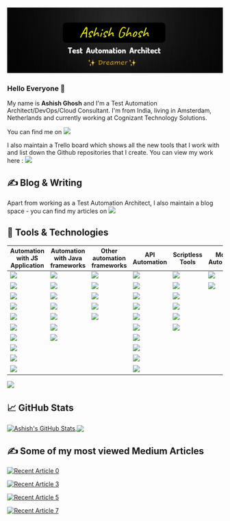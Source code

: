 ![Header](https://raw.githubusercontent.com/ghoshasish99/ghoshasish99/main/header.png)

### Hello Everyone 👋

My name is **Ashish Ghosh** and I'm a Test Automation Architect/DevOps/Cloud Consultant. 
I'm from India, living in Amsterdam, Netherlands and currently working at Cognizant Technology Solutions.

You can find me on [![](https://img.shields.io/badge/LinkedIn-blue)](https://www.linkedin.com/in/ashish-ghosh/)

I also maintain a Trello board which shows all the new tools that I work with and list down the Github repositories that I create. You can view my work here :
[![](https://img.shields.io/badge/Trello-Board-blueviolet)](https://trello.com/b/dZVAeTeE/ashish-ghosh) 

## &#x270d; Blog & Writing

Apart from working as a Test Automation Architect, I also maintain a blog space - you can find my articles on [![](https://img.shields.io/badge/Medium-Blogs-orange)](https://medium.com/@ghoshasish99)

## 🔧 Tools & Technologies

Automation with JS Application|Automation with Java frameworks|Other automation frameworks|API Automation|Scriptless Tools|Mobile Automation|Service Virtualization
----|----|----|----|----|----|----
![](https://img.shields.io/badge/Playwright-CucumberJS-informational?style=flat&color=2bbc8a)|![](https://img.shields.io/badge/Selenium-Cucumber-informational?style=flat&color=blue)|![](https://img.shields.io/badge/Selenium-Specflow-informational?style=flat&color=blueviolet)|![](https://img.shields.io/badge/RestAssured-Serenity-informational?style=flat&color=blue)|![](https://img.shields.io/badge/Katalon-informational?style=flat&color=yellowgreen)|![](https://img.shields.io/badge/Appium-Java-informational?style=flat&color=blue)|![](https://img.shields.io/badge/Wiremock-Java-informational?style=flat&color=blue)
![](https://img.shields.io/badge/Playwright-Folio-informational?style=flat&color=2bbc8a)|![](https://img.shields.io/badge/Selenium-Serenity-informational?style=flat&color=blue)|![](https://img.shields.io/badge/Playwright-Specflow-informational?style=flat&color=blueviolet)|![](https://img.shields.io/badge/SoapUI-informational?style=flat&color=yellowgreen)|![](https://img.shields.io/badge/Ranorex-informational?style=flat&color=yellowgreen)|![](https://img.shields.io/badge/Espresso-Java-informational?style=flat&color=blue)|![](https://img.shields.io/badge/JsonServer-JS-informational?style=flat&color=2bbc8a)
![](https://img.shields.io/badge/Puppeteer-CucumberJS-informational?style=flat&color=2bbc8a)|![](https://img.shields.io/badge/Selenium-Jbehave-informational?style=flat&color=blue)|![](https://img.shields.io/badge/Watir-Ruby-informational?style=flat&color=red)|![](https://img.shields.io/badge/Karate-Cucumber-informational?style=flat&color=blue)|![](https://img.shields.io/badge/TestComplete-informational?style=flat&color=yellowgreen)|
![](https://img.shields.io/badge/Puppeteer-Jest-informational?style=flat&color=2bbc8a)|![](https://img.shields.io/badge/Jbehave-Serenity-informational?style=flat&color=blue)|![](https://img.shields.io/badge/Selenium-Robot-informational?style=flat&color=yellow)|![](https://img.shields.io/badge/RestSharp-Specflow-informational?style=flat&color=blueviolet)|![](https://img.shields.io/badge/CITS-informational?style=flat&color=yellowgreen)|
![](https://img.shields.io/badge/Cypress-CucumberJS-informational?style=flat&color=2bbc8a)|![](https://img.shields.io/badge/Playwright-Cucumber-informational?style=flat&color=blue)|![](https://img.shields.io/badge/Playwright-Robot-informational?style=flat&color=yellow)|![](https://img.shields.io/badge/Gatling-Scala-informational?style=flat&color=ff69b4)|![](https://img.shields.io/badge/TestProject-informational?style=flat&color=yellowgreen)
![](https://img.shields.io/badge/Cypress-Mocha-informational?style=flat&color=2bbc8a)|![](https://img.shields.io/badge/Java-Galen-informational?style=flat&color=blue)||![](https://img.shields.io/badge/RequestModule-Mocha-informational?style=flat&color=2bbc8a)|![](https://img.shields.io/badge/Tosca-informational?style=flat&color=yellowgreen)
![](https://img.shields.io/badge/Protractor-Jasmine-informational?style=flat&color=2bbc8a)|![](https://img.shields.io/badge/Java-Applitools-informational?style=flat&color=blue)||[![](https://img.shields.io/badge/Postman-Newman-informational?style=flat&color=yellowgreen)](https://github.com/ghoshasish99/Postman-Newman)
![](https://img.shields.io/badge/WebDriverIO-Mocha-informational?style=flat&color=2bbc8a)|||![](https://img.shields.io/badge/JMeter-Java-informational?style=flat&color=blue)|
![](https://img.shields.io/badge/NighwatchJS-BDD-informational?style=flat&color=2bbc8a)|||![](https://img.shields.io/badge/CitrusFramework-Java-informational?style=flat&color=blue)
![](https://img.shields.io/badge/TestCafe-BDD-informational?style=flat&color=2bbc8a)|||[![](https://img.shields.io/badge/RequestModule-Pytest-informational?style=flat&color=yellow)](https://github.com/ghoshasish99/API-Testing-Pytest)
[![](https://img.shields.io/badge/Taiko-Gauge-informational?style=flat&color=2bbc8a)](https://github.com/ghoshasish99/Taiko-Gauge)

## &#x1f4c8; GitHub Stats

<a href="https://github.com/ghoshasish99/ghoshasish99">
  <img align="center" src="https://github-readme-stats.vercel.app/api?username=ghoshasish99&show_icons=true&theme=merko" alt="Ashish's GitHub Stats" />
</a>

<a href="https://github.com/ghoshasish99/ghoshasish99">
  <img align="center" src="https://github-readme-stats.vercel.app/api/top-langs/?username=ghoshasish99&layout=compact" />
</a>

## &#x270d; Some of my most viewed Medium Articles 


<a target="_blank" href="https://github-readme-medium-recent-article.vercel.app/medium/@ghoshasish99/0"><img src="https://github-readme-medium-recent-article.vercel.app/medium/@ghoshasish99/0" alt="Recent Article 0"> 
  
<a target="_blank" href="https://github-readme-medium-recent-article.vercel.app/medium/@ghoshasish99/3"><img src="https://github-readme-medium-recent-article.vercel.app/medium/@ghoshasish99/3" alt="Recent Article 3"> 
  
<a target="_blank" href="https://github-readme-medium-recent-article.vercel.app/medium/@ghoshasish99/5"><img src="https://github-readme-medium-recent-article.vercel.app/medium/@ghoshasish99/5" alt="Recent Article 5">  
  
<a target="_blank" href="https://github-readme-medium-recent-article.vercel.app/medium/@ghoshasish99/7"><img src="https://github-readme-medium-recent-article.vercel.app/medium/@ghoshasish99/7" alt="Recent Article 7">    
  
<!-- icons without padding -->
[1.1]: https://raw.githubusercontent.com/ghoshasish99/ghoshasish99/main/linkedin.png (LinkedIn icon without padding)
<!-- links to your social media accounts -->
[1]: https://www.linkedin.com/in/ashish-ghosh/
